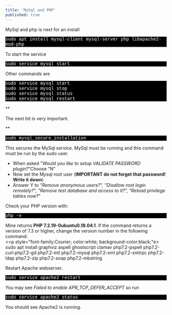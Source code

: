 ```yaml
---
title: 'MySql and PHP'
published: true
---
```


<p> MySql and php  is next for an install</p>

 
 <p style="font-family:Courier; color:white; background-color:black;">sudo apt install mysql-client mysql-server php libapache2-mod-php</p>
 
<p> To start the service</p>

 
<p style="font-family:Courier; color:white; background-color:black;"> sudo service mysql start</p>
<p> 
 Other commands are </p>

 <p style="font-family:Courier; color:white; background-color:black;">
 sudo service mysql start<br>
 sudo service mysql stop<br>
 sudo service mysql status<br>
 sudo service mysql restart<br>
 </p>
 
** <p>  The next bit is very  important.</p>**

  <p style="font-family:Courier; color:white; background-color:black;"> 
  sudo mysql_secure_installation
 </p>
 
 This secures the MySql service. MySql must be running and this command must be run by the sudo user.<br>
        <ul>
        <li>When asked  "<i>Would you like to setup VALIDATE PASSWORD plugin?</i>"Choose "N" </li>
      <li>Now set the Mysql root user (<b>IMPORTANT do not forget that password! Write it down</b>)</li>
      <li>Answer Y to <i>"Remove anonymous users?", "Disallow root login remotely?", "Remove test database and access to it?", "Reload privilege tables now?</i>"</li>
    </ul>
    
Check your PHP version with:<br> 

 <p style="font-family:Courier; color:white; background-color:black;"> php -v </p>

Mine returns **PHP 7.2.19-0ubuntu0.18.04.1**. If the command returns a version of 7.3 or higher, change the version number in the following command:<br> 
    <<p style="font-family:Courier; color:white; background-color:black;"e>
sudo apt install graphviz aspell ghostscript clamav php7.2-pspell php7.2-curl php7.2-gd php7.2-intl php7.2-mysql php7.2-xml php7.2-xmlrpc php7.2-ldap php7.2-zip php7.2-soap php7.2-mbstring
</p>
Restart Apache webserver. <br>
<p style="font-family:Courier; color:white; background-color:black;">
    sudo service apache2 restart
</p>

<p>    You may see <i>Failed to enable APR_TCP_DEFER_ACCEPT </i> so run</p>
    
<p style="font-family:Courier; color:white; background-color:black;">
    sudo service apache2 status 
</p>
<p>    You should see Apache2 is running.</p>
 
